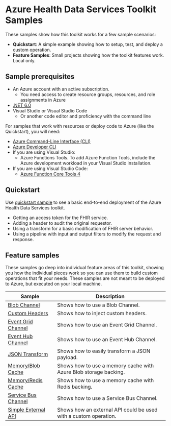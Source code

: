 # Azure Health Data Services Toolkit Samples

These samples show how this toolkit works for a few sample scenarios:

- **Quickstart**: A simple example showing how to setup, test, and deploy a custom operation.
- **Feature Samples**: Small projects showing how the toolkit features work. Local only.

## Sample prerequisites

- An Azure account with an active subscription.
  - You need access to create resource groups, resources, and role assignments in Azure
- [.NET 6.0](https://dotnet.microsoft.com/en-us/download)
- Visual Studio or Visual Studio Code
  - Or another code editor and proficiency with the command line

For samples that work with resources or deploy code to Azure (like the Quickstart), you will need:

- [Azure Command-Line Interface (CLI)](https://docs.microsoft.com/cli/azure/install-azure-cli)
- [Azure Developer CLI](https://docs.microsoft.com/azure/developer/azure-developer-cli/get-started?tabs=bare-metal%2Cwindows&pivots=programming-language-csharp#prerequisites)
- If you are using Visual Studio:
  - Azure Functions Tools. To add Azure Function Tools, include the Azure development workload in your Visual Studio installation.
- If you are using Visual Studio Code:
  - [Azure Function Core Tools 4](https://docs.microsoft.com/azure/azure-functions/functions-run-local?tabs=v4%2Cwindows%2Ccsharp%2Cportal%2Cbash#install-the-azure-functions-core-tools)


## Quickstart

Use [quickstart sample](./Quickstart/) to see a basic end-to-end deployment of the Azure Health Data Services toolkit.

- Getting an access token for the FHIR service.
- Adding a header to audit the original requestor.
- Using a transform for a basic modification of FHIR server behavior.
- Using a pipeline with input and output filters to modify the request and response.

## Feature samples

These samples go deep into individual feature areas of this toolkit, showing you how the individual pieces work so you can use them to build custom operations that fit your needs. These samples are not meant to be deployed to Azure, but executed on your local machine.


| Sample | Description |
| --- | --- |
| [Blob Channel](./FeatureSamples/BlobChannel/) | Shows how to use a Blob Channel. |
| [Custom Headers](./FeatureSamples/CustomHeaders/) | Shows how to inject custom headers. |
| [Event Grid Channel](./FeatureSamples/EventGridChannel/) | Shows how to use an Event Grid Channel. |
| [Event Hub Channel](./FeatureSamples/EventHubChannel/) | Shows how to use an Event Hub Channel. |
| [JSON Transform](./FeatureSamples/JsonTransform/) | Shows how to easily transform a JSON payload. |
| [Memory/Blob Cache](./FeatureSamples/MemoryCacheAndBlobProvider/) | Shows how to use a memory cache with Azure Blob storage backing. |
| [Memory/Redis Cache](./FeatureSamples/MemoryCacheAndRedisProvider/) | Shows how to use a memory cache with Redis backing. |
| [Service Bus Channel](./FeatureSamples/ServiceBusChannel/) | Shows how to use a Service Bus Channel. |
| [Simple External API](./FeatureSamples/SimpleExternalApiCustomOperation/) | Shows how an external API could be used with a custom operation. |
